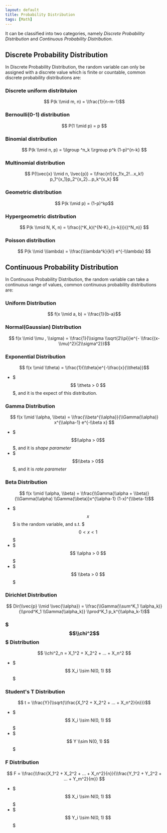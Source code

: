 ```yaml
---
layout: default
title: Probability Distribution
tags: [Math]
---
```


It can be classified into two categories, namely *Discrete Probability Distribution* and *Continuous Probability Distribution*.

## Discrete Probability Distribution
In Discrete Probability Distribution, the random variable can only be assigned with a discrete value which is finite or countable, common discrete probability distributions are:

### Discrete uniform distribtuion

$$ P(k \\mid m, n) = \\frac{1}{n-m-1}$$


### Bernoulli(0-1) distribution

$$ P(1 \\mid p) = p $$

### Binomial distribution

$$ P(k \\mid n, p) = \\lgroup ^n_k \\rgroup p^k (1-p)^{n-k} $$

### Multinomial distribution

$$ P(\\vec{x} \\mid n, \\vec{p}) = \\frac{n!}{x_1!x_2!...x_k!} p_1^{x_1}p_2^{x_2}…p_k^{x_k} $$

### Geometric distribution

$$  P(k \\mid p) = (1-p)^kp$$

### Hypergeometric distribution

$$ P(k \\mid N, K, n) = \\frac{(^K_k)(^{N-K}_{n-k})}{(^N_n)} $$

### Poisson distribution

$$ P(k \\mid \\lambda) = \\frac{\\lambda^k}{k!} e^{-\\lambda} $$


## Continuous Probability Distribution
In Continuous Probability Distribution, the random variable can take a continuous range of values, common continuous probability distributions are:

### Uniform Distribution

$$ f(x \\mid a, b) = \\frac{1}{b-a}$$

### Normal(Gaussian) Distribution

$$ f(x \\mid \\mu , \\sigma) = \\frac{1}{\\sigma \\sqrt{2\\pi}}e^{- \\frac{(x-\\mu)^2}{2\\sigma^2}}$$

### Exponential Distribution

$$ f(x \\mid \\theta) = \\frac{1}{\\theta}e^{-\\frac{x}{\\theta}}$$

* $$$ \\theta > 0 $$$, and it is the expect of this distribution.

### Gamma Distribution

$$ f(x \\mid \\alpha, \\beta) = \\frac{\\beta^{\\alpha}}{\\Gamma(\\alpha)} x^{\\alpha-1} e^{-\\beta x} $$

* $$$\\alpha > 0$$$, and it is *shape parameter*  
* $$$\\beta > 0$$$, and it is *rate parameter*

### Beta Distribution

$$ f(x \\mid \\alpha, \\beta) = \\frac{\\Gamma(\\alpha + \\beta)}{\\Gamma(\\alpha) \\Gamma(\\beta)}x^{\\alpha-1} (1-x)^{\\beta-1}$$

* $$$x$$$ is the random variable, and s.t. $$$ 0 < x < 1 $$$
* $$$ \\alpha > 0 $$$
* $$$ \\beta > 0 $$$

### Dirichlet Distribution

$$ Dir(\\vec{p} \\mid \\vec{\\alpha}) = \\frac{\\Gamma(\\sum^K_1 \\alpha_k)}{\\prod^K_1 \\Gamma(\\alpha_k)} \\prod^K_1 p_k^{\\alpha_k-1}$$

### $$$\\chi^2$$$ Distribution

$$ \\chi^2_n = X_1^2 + X_2^2 + … + X_n^2 $$

* $$$ X_i \\sim N(0, 1) $$$

### Student's T Distribution

$$ t = \\frac{Y}{\\sqrt{\\frac{X_1^2 + X_2^2 + … + X_n^2}{n}}}$$

* $$$ X_i \\sim N(0, 1) $$$
* $$$ Y \\sim N(0, 1) $$$

### F Distribution

$$ F = \\frac{\\frac{X_1^2 + X_2^2 + … + X_n^2}{n}}{\\frac{Y_1^2 + Y_2^2 + … + Y_m^2}{m}} $$

* $$$ X_i \\sim N(0, 1) $$$
* $$$ Y_i \\sim N(0, 1) $$$

